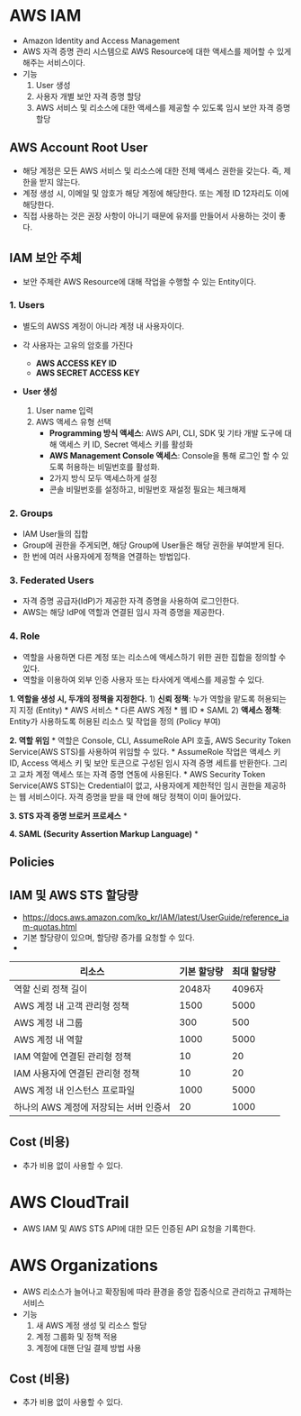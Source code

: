 # AWS IAM
* Amazon Identity and Access Management
* AWS 자격 증명 관리 시스템으로 AWS Resource에 대한 액세스를 제어할 수 있게 해주는 서비스이다.
* 기능
    1) User 생성
    2) 사용자 개별 보안 자격 증명 할당
    3) AWS 서비스 및 리소스에 대한 액세스를 제공할 수 있도록 임시 보안 자격 증명 할당


## AWS Account Root User
* 해당 계정은 모든 AWS 서비스 및 리소스에 대한 전체 액세스 권한을 갖는다. 즉, 제한을 받지 않는다.
* 계정 생성 시, 이메일 및 암호가 해당 계정에 해당한다. 또는 계정 ID 12자리도 이에 해당한다.
* 직접 사용하는 것은 권장 사항이 아니기 때문에 유저를 만들어서 사용하는 것이 좋다.


## IAM 보안 주체
* 보안 주체란 AWS Resource에 대해 작업을 수행할 수 있는 Entity이다.

### __1. Users__
* 별도의 AWSS 계정이 아니라 계정 내 사용자이다.
* 각 사용자는 고유의 암호를 가진다
    * __AWS ACCESS KEY ID__
    * __AWS SECRET ACCESS KEY__

* __User 생성__
    1) User name 입력
    2) AWS 액세스 유형 선택
        * __Programming 방식 액세스__: AWS API, CLI, SDK 및 기타 개발 도구에 대해 액세스 키 ID, Secret 액세스 키를 활성화
        * __AWS Management Console 액세스__: Console을 통해 로그인 할 수 있도록 허용하는 비밀번호를 활성화. 
        * 2가지 방식 모두 액세스하게 설정
        * 콘솔 비밀번호를 설정하고, 비밀번호 재설정 필요는 체크해제

### __2. Groups__
* IAM User들의 집합
* Group에 권한을 주게되면, 해당 Group에 User들은 해당 권한을 부여받게 된다.
* 한 번에 여러 사용자에게 정책을 연결하는 방법입다.

### __3. Federated Users__
* 자격 증명 공급자(IdP)가 제공한 자격 증명을 사용하여 로그인한다.
* AWS는 해당 IdP에 역할과 연결된 임시 자격 증명을 제공한다.

### __4. Role__
* 역할을 사용하면 다른 계정 또는 리소스에 액세스하기 위한 권한 집합을 정의할 수 있다.
* 역할을 이용하여 외부 인증 사용자 또는 타사에게 액세스를 제공할 수 있다.

__1. 역할을 생성 시, 두개의 정책을 지정한다.__
    1) __신뢰 정책__: 누가 역할을 맡도록 허용되는지 지정 (Entity)
        * AWS 서비스
        * 다른 AWS 계정
        * 웹 ID
        * SAML
    2) __액세스 정책__: Entity가 사용하도록 허용된 리소스 및 작업을 정의 (Policy 부여)

__2. 역할 위임__
    * 역할은 Console, CLI, AssumeRole API 호출, AWS Security Token Service(AWS STS)를 사용하여 위임할 수 있다.
    * AssumeRole 작업은 액세스 키 ID, Access 액세스 키 및 보안 토큰으로 구성된 임시 자격 증명 세트를 반환한다. 그리고 교차 계정 액세스 또는 자격 증명 연동에 사용된다.
    * AWS Security Token Service(AWS STS)는 Credential이 없고, 사용자에게 제한적인 임시 권한을 제공하는 웹 서비스이다. 자격 증명을 받을 때 안에 해당 정책이 이미 들어있다.

__3. STS 자격 증명 브로커 프로세스__
    * 

__4. SAML (Security Assertion Markup Language)__
    * 


## Policies






## IAM 및 AWS STS 할당량
* https://docs.aws.amazon.com/ko_kr/IAM/latest/UserGuide/reference_iam-quotas.html
* 기본 할당량이 있으며, 할당량 증가를 요청할 수 있다.
* 
| 리소스                                 | 기본 할당량 | 최대 할당량 |
| -------------------------------------- | ----------- | ----------- |
| 역할 신뢰 정책 길이                    | 2048자      | 4096자      |
| AWS 계정 내 고객 관리형 정책           | 1500        | 5000        |
| AWS 계정 내 그룹                       | 300         | 500         |
| AWS 계정 내 역할                       | 1000        | 5000        |
| IAM 역할에 연결된 관리형 정책          | 10          | 20          |
| IAM 사용자에 연결된 관리형 정책        | 10          | 20          |
| AWS 계정 내 인스턴스 프로파일          | 1000        | 5000        |
| 하나의 AWS 계정에 저장되는 서버 인증서 | 20          | 1000        |

## Cost (비용)
* 추가 비용 없이 사용할 수 있다.


# AWS CloudTrail
* AWS IAM 및 AWS STS API에 대한 모든 인증된 API 요청을 기록한다.


# AWS Organizations
* AWS 리소스가 늘어나고 확장됨에 따라 환경을 중앙 집중식으로 관리하고 규제하는 서비스
* 기능
    1) 새 AWS 계정 생성 및 리소스 할당
    2) 계정 그룹화 및 정책 적용
    3) 계정에 대핸 단일 결제 방법 사용


## Cost (비용)
* 추가 비용 없이 사용할 수 있다.

